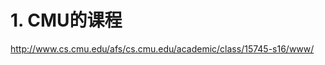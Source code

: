 






# 1. CMU的课程


http://www.cs.cmu.edu/afs/cs.cmu.edu/academic/class/15745-s16/www/


















